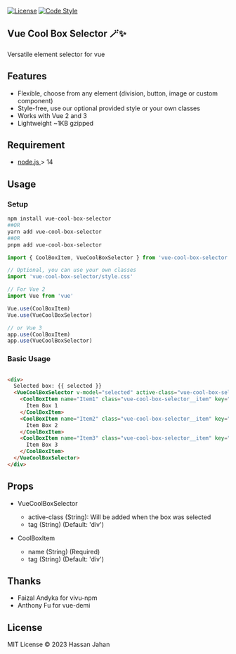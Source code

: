 [![License](https://img.shields.io/github/license/logustra/vivu-npm)](https://github.com/hassan-jahan/vue-cool-box-selector/blob/master/license.md)
[![Code Style](https://img.shields.io/badge/code_style-standard-brightgreen.svg)](https://standardjs.com)

## Vue Cool Box Selector 🪄✨

[//]: # ([![Commitizen]&#40;https://img.shields.io/badge/commitizen-friendly-brightgreen.svg&#41;]&#40;http://commitizen.github.io/cz-cli&#41;)

[//]: # (> [Demo →]&#40;https://stackblitz.com/edit/vitejs-vite-e7qhxx?file=src%2FApp.vue&#41;)

Versatile element selector for vue 

## Features
- Flexible, choose from any element (division, button, image or custom component)
- Style-free, use our optional provided style or your own classes
- Works with Vue 2 and 3
- Lightweight ~1KB gzipped

## Requirement
  - [node.js ](http://nodejs.org/) > 14

[//]: # (  - [pnpm]&#40;https://pnpm.js.org/en/installation&#41;)


[//]: # (## tag git history)

[//]: # (#$ git tag v0.0.1 -m 'v0.0.1')

[//]: # (#)

[//]: # (## push tag to git)

[//]: # (#$ git push origin --tags)


## Usage
### Setup
```bash
npm install vue-cool-box-selector
##OR
yarn add vue-cool-box-selector
##OR
pnpm add vue-cool-box-selector
```


```js
import { CoolBoxItem, VueCoolBoxSelector } from 'vue-cool-box-selector'

// Optional, you can use your own classes
import 'vue-cool-box-selector/style.css'

// For Vue 2
import Vue from 'vue'

Vue.use(CoolBoxItem)
Vue.use(VueCoolBoxSelector)

// or Vue 3
app.use(CoolBoxItem)
app.use(VueCoolBoxSelector)
```

### Basic Usage
```html

<div>
  Selected box: {{ selected }}
  <VueCoolBoxSelector v-model="selected" active-class="vue-cool-box-selector__active">
    <CoolBoxItem name="Item1" class="vue-cool-box-selector__item" key="1">
      Item Box 1
    </CoolBoxItem>
    <CoolBoxItem name="Item2" class="vue-cool-box-selector__item" key="2">
      Item Box 2
    </CoolBoxItem>
    <CoolBoxItem name="Item3" class="vue-cool-box-selector__item" key="3">
      Item Box 3
    </CoolBoxItem>
  </VueCoolBoxSelector>
</div>
```
## Props

- VueCoolBoxSelector 
  - active-class (String): Will be added when the box was selected
  - tag (String) (Default: 'div')

- CoolBoxItem
  - name (String) (Required)
  - tag (String) (Default: 'div')

[//]: # (## Cheers me on)

[//]: # (Love my works? give me 🌟 or cheers me on here :&#41; <br>)

[//]: # (Your support means a lot to me. It will help me sustain my projects actively and make more of my ideas come true. <br>)

[//]: # (Much appreciated! ❤️ 🙏)

[//]: # (→ [Github]&#40;https://github.com/sponsors/hassan-jahan&#41;<br>)

## Thanks
- Faizal Andyka for vivu-npm
- Anthony Fu for vue-demi

## License
MIT License © 2023 Hassan Jahan